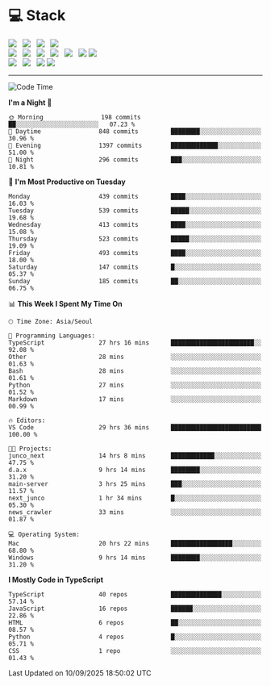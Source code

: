 <h1>💻 Stack</h1>
<div>
 <!-- badge : https://shields.io/ -->
 <!-- icon : https://simpleicons.org/?q=Get -->
 <img src="https://img.shields.io/badge/HTML5-e74c3c?style=flat-square&logo=HTML5&logoColor=white"/> &nbsp 
 <img src="https://img.shields.io/badge/CSS3-0A84FF?style=flat-square&logo=CSS3&logoColor=white"/> &nbsp 
 <img src="https://img.shields.io/badge/JavaScript-FFCD11?style=flat-square&logo=JavaScript&logoColor=white"/> &nbsp 
 <img src="https://img.shields.io/badge/TypeScript-3075C0?style=flat-square&logo=TypeScript&logoColor=white"/>
 <br/>
 <img src="https://img.shields.io/badge/Next-000000?style=flat-square&logo=nextdotjs&logoColor=white"/> &nbsp 
 <img src="https://img.shields.io/badge/React-00BCF6?style=flat-square&logo=React&logoColor=white"/> &nbsp 
 <img src="https://img.shields.io/badge/Redux-764ABC?style=flat-square&logo=Redux&logoColor=white"/> &nbsp
 <img src="https://img.shields.io/badge/Recoil-3578E5?style=flat-square&logo=recoil&logoColor=white"/> &nbsp
 <img src="https://img.shields.io/badge/React-Query-FF4154?style=flat-square&logo=reactquery&logoColor=white"/> &nbsp 
 <img src="https://img.shields.io/badge/styled%2Dcomponents-DB7093?style=flat-square&logo=styled%2Dcomponents&logoColor=white"/>
 <img src="https://img.shields.io/badge/CSS Modules-000000?style=flat-square&logo=CSS Modules&logoColor=white"/> &nbsp 
 <br/>
 <img src="https://img.shields.io/badge/Node-339933?style=flat-square&logo=Node.js&logoColor=white"/> &nbsp 
 <img src="https://img.shields.io/badge/Express-000000?style=flat-square&logo=Express&logoColor=white"/> &nbsp 
 <img src="https://img.shields.io/badge/MongoDB-47A248?style=flat-square&logo=MongoDB&logoColor=white"/>
 <img src="https://img.shields.io/badge/MariaDB-003545?style=flat-square&logo=mariadb&logoColor=white"/>
</div>

<hr>

<!--START_SECTION:waka-->
![Code Time](http://img.shields.io/badge/Code%20Time-2%2C868%20hrs%2034%20mins-blue)

**I'm a Night 🦉** 

```text
🌞 Morning                198 commits         ██░░░░░░░░░░░░░░░░░░░░░░░   07.23 % 
🌆 Daytime                848 commits         ████████░░░░░░░░░░░░░░░░░   30.96 % 
🌃 Evening                1397 commits        █████████████░░░░░░░░░░░░   51.00 % 
🌙 Night                  296 commits         ███░░░░░░░░░░░░░░░░░░░░░░   10.81 % 
```
📅 **I'm Most Productive on Tuesday** 

```text
Monday                   439 commits         ████░░░░░░░░░░░░░░░░░░░░░   16.03 % 
Tuesday                  539 commits         █████░░░░░░░░░░░░░░░░░░░░   19.68 % 
Wednesday                413 commits         ████░░░░░░░░░░░░░░░░░░░░░   15.08 % 
Thursday                 523 commits         █████░░░░░░░░░░░░░░░░░░░░   19.09 % 
Friday                   493 commits         ████░░░░░░░░░░░░░░░░░░░░░   18.00 % 
Saturday                 147 commits         █░░░░░░░░░░░░░░░░░░░░░░░░   05.37 % 
Sunday                   185 commits         ██░░░░░░░░░░░░░░░░░░░░░░░   06.75 % 
```


📊 **This Week I Spent My Time On** 

```text
🕑︎ Time Zone: Asia/Seoul

💬 Programming Languages: 
TypeScript               27 hrs 16 mins      ███████████████████████░░   92.08 % 
Other                    28 mins             ░░░░░░░░░░░░░░░░░░░░░░░░░   01.63 % 
Bash                     28 mins             ░░░░░░░░░░░░░░░░░░░░░░░░░   01.61 % 
Python                   27 mins             ░░░░░░░░░░░░░░░░░░░░░░░░░   01.52 % 
Markdown                 17 mins             ░░░░░░░░░░░░░░░░░░░░░░░░░   00.99 % 

🔥 Editors: 
VS Code                  29 hrs 36 mins      █████████████████████████   100.00 % 

🐱‍💻 Projects: 
junco_next               14 hrs 8 mins       ████████████░░░░░░░░░░░░░   47.75 % 
d.a.x                    9 hrs 14 mins       ████████░░░░░░░░░░░░░░░░░   31.20 % 
main-server              3 hrs 25 mins       ███░░░░░░░░░░░░░░░░░░░░░░   11.57 % 
next_junco               1 hr 34 mins        █░░░░░░░░░░░░░░░░░░░░░░░░   05.30 % 
news_crawler             33 mins             ░░░░░░░░░░░░░░░░░░░░░░░░░   01.87 % 

💻 Operating System: 
Mac                      20 hrs 22 mins      █████████████████░░░░░░░░   68.80 % 
Windows                  9 hrs 14 mins       ████████░░░░░░░░░░░░░░░░░   31.20 % 
```

**I Mostly Code in TypeScript** 

```text
TypeScript               40 repos            ██████████████░░░░░░░░░░░   57.14 % 
JavaScript               16 repos            ██████░░░░░░░░░░░░░░░░░░░   22.86 % 
HTML                     6 repos             ██░░░░░░░░░░░░░░░░░░░░░░░   08.57 % 
Python                   4 repos             █░░░░░░░░░░░░░░░░░░░░░░░░   05.71 % 
CSS                      1 repo              ░░░░░░░░░░░░░░░░░░░░░░░░░   01.43 % 
```




 Last Updated on 10/09/2025 18:50:02 UTC
<!--END_SECTION:waka-->
